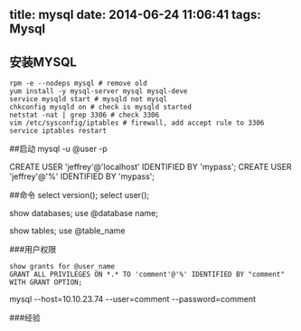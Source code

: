 title: mysql
date: 2014-06-24 11:06:41
tags: Mysql
---

## 安装MYSQL

``` shell
rpm -e --nodeps mysql # remove old
yum install -y mysql-server mysql mysql-deve
service mysqld start # mysqld not mysql
chkconfig mysqld on # check is mysqld started
netstat -nat | grep 3306 # check 3306
vim /etc/sysconfig/iptables # firewall, add accept rule to 3306
service iptables restart
```


##启动
mysql -u @user -p 

CREATE USER 'jeffrey'@'localhost' IDENTIFIED BY 'mypass';
CREATE USER 'jeffrey'@'%' IDENTIFIED BY 'mypass';


##命令
select version();
select user();

show databases;
use @database name;

show tables;
use @table_name


###用户权限

```
show grants for @user_name
GRANT ALL PRIVILEGES ON *.* TO 'comment'@'%' IDENTIFIED BY "comment" WITH GRANT OPTION; 
```
mysql --host=10.10.23.74 --user=comment --password=comment

###经验

